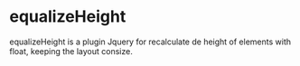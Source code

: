 equalizeHeight
==============

equalizeHeight is a plugin Jquery for recalculate de height of elements with float, keeping the layout consize.